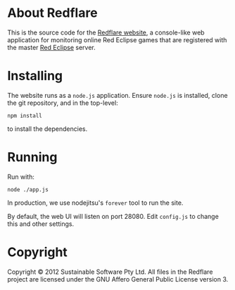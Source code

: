 # About Redflare

This is the source code for the
[Redflare website](http://redflare.ofthings.net), a console-like
web application for monitoring online Red Eclipse games that
are registered with the master [Red Eclipse](http://www.redeclipse.net/)
server.

# Installing

The website runs as a `node.js` application. Ensure `node.js` is installed,
clone the git repository, and in the top-level:

    npm install

to install the dependencies.

# Running

Run with:

    node ./app.js

In production, we use nodejitsu's `forever` tool to run the site.

By default, the web UI will listen on port 28080. Edit `config.js` to
change this and other settings.

# Copyright

Copyright &copy; 2012 Sustainable Software Pty Ltd. All files in the Redflare 
project are licensed under the GNU Affero General Public License version 3.
